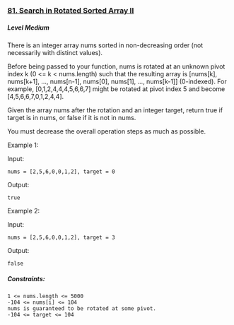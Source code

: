 ### [81. Search in Rotated Sorted Array II](https://leetcode.com/problems/search-in-rotated-sorted-array-ii/)

##### Level Medium

There is an integer array nums sorted in non-decreasing order (not necessarily with distinct values).

Before being passed to your function, nums is rotated at an unknown pivot index k (0 <= k < nums.length) such that the resulting array is [nums[k], nums[k+1], ..., nums[n-1], nums[0], nums[1], ..., nums[k-1]] (0-indexed). For example, [0,1,2,4,4,4,5,6,6,7] might be rotated at pivot index 5 and become [4,5,6,6,7,0,1,2,4,4].

Given the array nums after the rotation and an integer target, return true if target is in nums, or false if it is not in nums.

You must decrease the overall operation steps as much as possible.

 

Example 1:

Input: 
```JS
nums = [2,5,6,0,0,1,2], target = 0
```

Output: 
```JS
true
```


Example 2:

Input: 
```JS
nums = [2,5,6,0,0,1,2], target = 3
```

Output: 
```JS
false
```

##### Constraints:
```JS
1 <= nums.length <= 5000
-104 <= nums[i] <= 104
nums is guaranteed to be rotated at some pivot.
-104 <= target <= 104
```